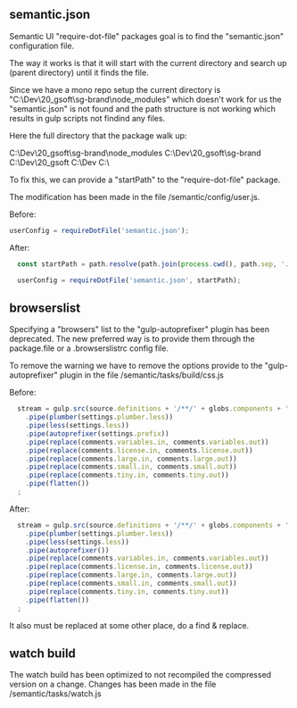 ## semantic.json

Semantic UI "require-dot-file" packages goal is to find the "semantic.json" configuration file.

The way it works is that it will start with the current directory and search up (parent directory) until it finds the file.

Since we have a mono repo setup the current directory is "C:\Dev\20_gsoft\sg-brand\node_modules" which doesn't work for us the "semantic.json" is not found and the path structure is not working which results in gulp scripts not findind any files.

Here the full directory that the package walk up:

C:\Dev\20_gsoft\sg-brand\node_modules
C:\Dev\20_gsoft\sg-brand
C:\Dev\20_gsoft
C:\Dev
C:\

To fix this, we can provide a "startPath" to the "require-dot-file" package.

The modification has been made in the file /semantic/config/user.js.

Before:

```js
userConfig = requireDotFile('semantic.json');
```

After:

```js
  const startPath = path.resolve(path.join(process.cwd(), path.sep, '..'));

  userConfig = requireDotFile('semantic.json', startPath);
```

## browserslist

Specifying a "browsers" list to the "gulp-autoprefixer" plugin has been deprecated. The new preferred way is to provide them through the package.file or a .browserslistrc config file.

To remove the warning we have to remove the options provide to the "gulp-autoprefixer" plugin in the file /semantic/tasks/build/css.js

Before:

```js
  stream = gulp.src(source.definitions + '/**/' + globs.components + '.less')
    .pipe(plumber(settings.plumber.less))
    .pipe(less(settings.less))
    .pipe(autoprefixer(settings.prefix))
    .pipe(replace(comments.variables.in, comments.variables.out))
    .pipe(replace(comments.license.in, comments.license.out))
    .pipe(replace(comments.large.in, comments.large.out))
    .pipe(replace(comments.small.in, comments.small.out))
    .pipe(replace(comments.tiny.in, comments.tiny.out))
    .pipe(flatten())
  ;
```

After:

```js
  stream = gulp.src(source.definitions + '/**/' + globs.components + '.less')
    .pipe(plumber(settings.plumber.less))
    .pipe(less(settings.less))
    .pipe(autoprefixer())
    .pipe(replace(comments.variables.in, comments.variables.out))
    .pipe(replace(comments.license.in, comments.license.out))
    .pipe(replace(comments.large.in, comments.large.out))
    .pipe(replace(comments.small.in, comments.small.out))
    .pipe(replace(comments.tiny.in, comments.tiny.out))
    .pipe(flatten())
  ;
```

It also must be replaced at some other place, do a find & replace.

## watch build

The watch build has been optimized to not recompiled the compressed version on a change. Changes has been made in the file /semantic/tasks/watch.js